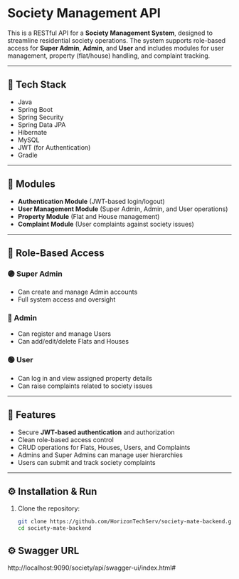 # Society Management API

This is a RESTful API for a **Society Management System**, designed to streamline residential society operations. The system supports role-based access for **Super Admin**, **Admin**, and **User** and includes modules for user management, property (flat/house) handling, and complaint tracking.

---

## 🚀 Tech Stack

- Java  
- Spring Boot  
- Spring Security  
- Spring Data JPA  
- Hibernate  
- MySQL  
- JWT (for Authentication)  
- Gradle  

---

## 🧩 Modules

- **Authentication Module** (JWT-based login/logout)
- **User Management Module** (Super Admin, Admin, and User operations)
- **Property Module** (Flat and House management)
- **Complaint Module** (User complaints against society issues)

---

## 🔐 Role-Based Access

### 🟣 Super Admin
- Can create and manage Admin accounts
- Full system access and oversight

### 🔵 Admin
- Can register and manage Users
- Can add/edit/delete Flats and Houses

### 🟢 User
- Can log in and view assigned property details
- Can raise complaints related to society issues

---

## 🎯 Features

- Secure **JWT-based authentication** and authorization
- Clean role-based access control
- CRUD operations for Flats, Houses, Users, and Complaints
- Admins and Super Admins can manage user hierarchies
- Users can submit and track society complaints

---

## ⚙️ Installation & Run

1. Clone the repository:
   ```bash
   git clone https://github.com/HorizonTechServ/society-mate-backend.git
   cd society-mate-backend

## ⚙️ Swagger URL

http://localhost:9090/society/api/swagger-ui/index.html#


